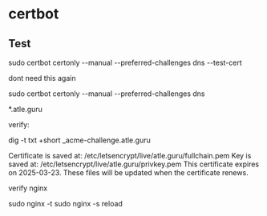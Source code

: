 # certbot

## Test

sudo certbot certonly --manual --preferred-challenges dns --test-cert

dont need this again


sudo certbot certonly --manual --preferred-challenges dns

*.atle.guru

verify:

dig -t txt +short _acme-challenge.atle.guru


Certificate is saved at: /etc/letsencrypt/live/atle.guru/fullchain.pem
Key is saved at:         /etc/letsencrypt/live/atle.guru/privkey.pem
This certificate expires on 2025-03-23.
These files will be updated when the certificate renews.


verify nginx


sudo nginx -t
sudo nginx -s reload